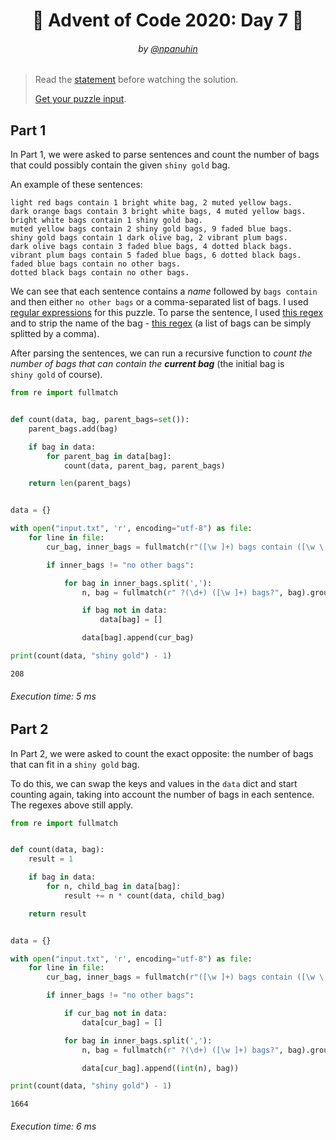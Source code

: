 <h1 align="center">🎄 Advent of Code 2020: Day 7 🎄</h1>
<h6 align="center">by <a href="https://github.com/npanuhin">@npanuhin</a></h6>

> Read the [statement](https://adventofcode.com/2020/day/7 "Visit adventofcode.com/2020/day/7") before watching the solution.
>
> [Get your puzzle input](https://adventofcode.com/2020/day/7/input "Open adventofcode.com/2020/day/7/input").


## Part 1

In Part 1, we were asked to parse sentences and count the number of bags that could possibly contain the given `shiny gold` bag.

An example of these sentences:
```
light red bags contain 1 bright white bag, 2 muted yellow bags.
dark orange bags contain 3 bright white bags, 4 muted yellow bags.
bright white bags contain 1 shiny gold bag.
muted yellow bags contain 2 shiny gold bags, 9 faded blue bags.
shiny gold bags contain 1 dark olive bag, 2 vibrant plum bags.
dark olive bags contain 3 faded blue bags, 4 dotted black bags.
vibrant plum bags contain 5 faded blue bags, 6 dotted black bags.
faded blue bags contain no other bags.
dotted black bags contain no other bags.
```

We can see that each sentence contains a *name* followed by `bags contain` and then either `no other bags` or a comma-separated list of bags. I used [regular expressions](https://en.wikipedia.org/wiki/Regular_expression "Visit wikipedia.org/Regular_expression") for this puzzle. To parse the sentence, I used [this regex](https://regex101.com/r/2O46M8/1) and to strip the name of the bag - [this regex](https://regex101.com/r/vvHX0M/1) (a list of bags can be simply splitted by a comma).

After parsing the sentences, we can run a recursive function to *count the number of bags that can contain the **current bag*** (the initial bag is `shiny gold` of course).

<!-- Execute code: "part1.py" -->
```python
from re import fullmatch


def count(data, bag, parent_bags=set()):
    parent_bags.add(bag)

    if bag in data:
        for parent_bag in data[bag]:
            count(data, parent_bag, parent_bags)

    return len(parent_bags)


data = {}

with open("input.txt", 'r', encoding="utf-8") as file:
    for line in file:
        cur_bag, inner_bags = fullmatch(r"([\w ]+) bags contain ([\w \,]+)\.", line.strip()).groups()

        if inner_bags != "no other bags":

            for bag in inner_bags.split(','):
                n, bag = fullmatch(r" ?(\d+) ([\w ]+) bags?", bag).groups()

                if bag not in data:
                    data[bag] = []

                data[bag].append(cur_bag)

print(count(data, "shiny gold") - 1)
```
```
208
```
###### Execution time: 5 ms

## Part 2

In Part 2, we were asked to count the exact opposite: the number of bags that can fit in a `shiny gold` bag.

To do this, we can swap the keys and values in the `data` dict and start counting again, taking into account the number of bags in each sentence. The regexes above still apply.

<!-- Execute code: "part2.py" -->
```python
from re import fullmatch


def count(data, bag):
    result = 1

    if bag in data:
        for n, child_bag in data[bag]:
            result += n * count(data, child_bag)

    return result


data = {}

with open("input.txt", 'r', encoding="utf-8") as file:
    for line in file:
        cur_bag, inner_bags = fullmatch(r"([\w ]+) bags contain ([\w \,]+)\.", line.strip()).groups()

        if inner_bags != "no other bags":

            if cur_bag not in data:
                data[cur_bag] = []

            for bag in inner_bags.split(','):
                n, bag = fullmatch(r" ?(\d+) ([\w ]+) bags?", bag).groups()

                data[cur_bag].append((int(n), bag))

print(count(data, "shiny gold") - 1)
```
```
1664
```
###### Execution time: 6 ms
